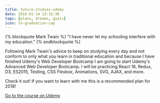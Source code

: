 ```yaml
---
title: future-studies-udemy
date: 2018-01-14 13:16:30
tags: [plans, dreams, goals]
icon: fa-graduation-cap 
---
```


{% blockquote Mark Twain %}
"I have never let my schooling interfere with my education."
{% endblockquote %}

Following Mark Twain's advice to keep on studying every day and not conform to only what you learn in traditional education and because I have finished Udemy's Web Developer Bootcamp I am going to start Udemy's Advanced Web Developer Bootcamp. I will be practicing React 16, Redux, D3, ES2015, Testing, CSS Flexbox, Animations, SVG, AJAX, and more. 

Check it out! If you want to learn with me this is a recommended plan for 2018!

[Go to the course on Udemy](https://www.udemy.com/the-advanced-web-developer-bootcamp)